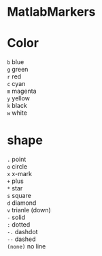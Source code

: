 # MatlabMarkers

# Color

`b` blue
<br/>
`g` green
<br/>
`r` red
<br/>
`c` cyan
<br/>
`m` magenta
<br/>
`y` yellow
<br/>
`k` black
<br/>
`w` white
<br/>
# shape

`.` point
<br/>
`o` circle
<br/>
`x` x-mark
<br/>
`+` plus
<br/>
`*` star
<br/>
`s` square
<br/>
`d` diamond
<br/>
`v` trianle (down)
<br/>
`-` solid 
<br/>
`:` dotted
<br/>
`-.` dashdot
<br/>
`--` dashed
<br/>
`(none)` no line

